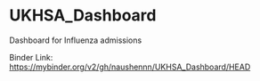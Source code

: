 # UKHSA_Dashboard
Dashboard for Influenza admissions


Binder Link: https://mybinder.org/v2/gh/naushennn/UKHSA_Dashboard/HEAD
